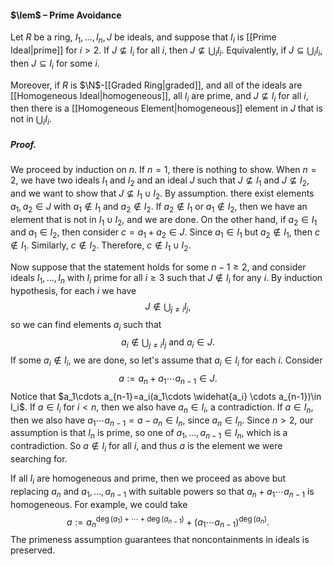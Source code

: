 #### $\lem$ – Prime Avoidance
Let $R$ be a ring, $I_1,\dots,I_n,J$ be ideals, and suppose that $I_i$ is [[Prime Ideal|prime]] for $i>2$. If $J\not\subseteq I_i$ for all $i$, then $J\not\subseteq \bigcup_i I_i$. Equivalently, if $J\subseteq \bigcup_i I_i$, then $J\subseteq I_i$ for some $i$.

Moreover, if $R$ is $\N$-[[Graded Ring|graded]], and all of the ideals are [[Homogeneous Ideal|homogeneous]], all $I_i$ are prime, and $J\not\subseteq I_i$ for all $i$, then there is a [[Homogeneous Element|homogeneous]] element in $J$ that is not in $\bigcup_i I_i$.

##### *Proof.*
We proceed by induction on $n$. If $n=1$, there is nothing to show.
When $n=2$, we have two ideals $I_1$ and $I_2$ and an ideal $J$ such that $J \nsubseteq I_1$ and $J \nsubseteq I_2$, and we want to show that $J \nsubseteq I_1 \cup I_2$. By assumption. there exist elements $a_1, a_2 \in J$ with $a_1 \notin I_1$ and $a_2 \notin I_2$. If $a_2 \notin I_1$ or $a_1 \notin I_2$, then we have an element that is not in $I_1 \cup I_2$, and we are done. On the other hand, if $a_2 \in I_1$ and $a_1 \in I_2$, then consider $c = a_1 + a_2 \in J$. Since $a_1 \in I_1$ but $a_2 \notin I_1$, then $c \notin I_1$. Similarly, $c \notin I_2$. Therefore, $c \notin I_1 \cup I_2$.

Now suppose that the statement holds for some $n-1 \geqslant 2$, and consider ideals $I_1, \ldots, I_{n}$ with $I_i$ prime for all $i \geqslant 3$ such that $J \notin I_i$ for any $i$. By induction hypothesis, for each $i$ we have $$J \notin \bigcup_{j \neq i} I_j,$$so we can find elements $a_i$ such that $$a_i \notin \bigcup_{j\neq i} I_j \textrm{ and } a_i \in J.$$ If some $a_i\notin I_i$, we are done, so let's assume that $a_i\in I_i$ for each $i$. Consider $$a :=  a_n + a_1 \cdots a_{n-1} \in J.$$ Notice that $a_1\cdots a_{n-1}=a_i(a_1\cdots \widehat{a_i} \cdots a_{n-1})\in I_i$. If $a\in I_i$ for $i<n$, then we also have $a_n\in I_i$, a contradiction. If $a\in I_n$, then we also have $a_1\cdots a_{n-1} = a - a_n \in I_n$, since $a_n\in I_n$. Since $n>2$, our assumption is that $I_n$ is prime, so one of $a_1,\dots,a_{n-1}\in I_n$, which is a contradiction. So $a \notin I_i$ for all $i$, and thus $a$ is the element we were searching for.

If all $I_i$ are homogeneous and prime, then we proceed as above but replacing $a_n$ and $a_1,\dots,a_{n-1}$ with suitable powers so that $a_n + a_1 \cdots a_{n-1}$ is homogeneous. For example, we could take$$a :=  a_n^{\deg(a_1) + \cdots + \deg(a_{n-1})} + \left( a_1 \cdots a_{n-1} \right)^{\deg(a_n)}.$$The primeness assumption guarantees that noncontainments in ideals is preserved.